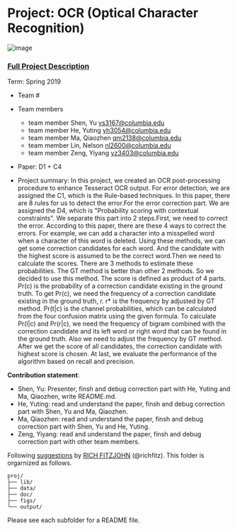 ﻿# Project: OCR (Optical Character Recognition) 

![image](figs/intro.png)

### [Full Project Description](doc/project4_desc.md)

Term: Spring 2019

+ Team #
+ Team members
	+ team member Shen, Yu ys3167@columbia.edu
	+ team member He, Yuting yh3054@columbia.edu
	+ team member Ma, Qiaozhen qm2138@columbia.edu
	+ team member Lin, Nelson nl2600@columbia.edu
	+ team member Zeng, Yiyang yz3403@columbia.edu

+ Paper: D1 + C4

+ Project summary: In this project, we created an OCR post-processing procedure to enhance Tesseract OCR output. For error detection, we are assigned the C1, which is the Rule-based techniques. In this paper, there are 8 rules for us to detect the error.For the error correction part. We are assigned the D4, which is "Probability scoring with contextual constraints".  We separate this part into 2 steps.First, we need to correct the error.  According to this paper, there are these 4 ways to correct the errors. For example, we can add a character into a misspelled word when a character of this word is deleted.  Using these methods, we can get some correction candidates for each word. And the candidate with the highest score is assumed to be the correct word.Then we need to calculate the scores. There are 3 methods to estimate these probabilities. The GT method is better than other 2 methods. So we decided to use this method. The score is defined as product of 4 parts. Pr(c) is the probability of a correction candidate existing in the ground truth. To get Pr(c), we need the frequency of a correction candidate existing in the ground truth, r. r* is the frequency by adjusted by GT method. Pr(t|c) is the channel probabilities, which can be calculated from the four confusion matrix using the given formula. To calculate Pr(l|c) and Pr(r|c), we need the frequency of bigram combined with the correction candidate and its left word or right word that can be found in the ground truth. Also we need to adjust the frequency by GT method. After we get the score of all candidates, the correction candidate with highest score is chosen. At last, we evaluate the performance of the algorithm based on recall and precision.


	
**Contribution statement**: 
+ Shen, Yu: Presenter, finsh and debug correction part with He, Yuting and Ma, Qiaozhen, write README.md.
+ He, Yuting: read and understand the paper, finsh and debug correction part with Shen, Yu and Ma, Qiaozhen.
+ Ma, Qiaozhen: read and understand the paper, finsh and debug correction part with Shen, Yu and He, Yuting.
+ Zeng, Yiyang: read and understand the paper, finsh and debug correction part with other team members.

Following [suggestions](http://nicercode.github.io/blog/2013-04-05-projects/) by [RICH FITZJOHN](http://nicercode.github.io/about/#Team) (@richfitz). This folder is orgarnized as follows.

```
proj/
├── lib/
├── data/
├── doc/
├── figs/
└── output/
```

Please see each subfolder for a README file.
